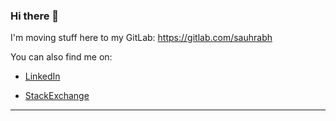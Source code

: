 ### Hi there 👋

<!--
**saurabmish/saurabmish** is a ✨ _special_ ✨ repository because its `README.md` (this file) appears on your GitHub profile.

Here are some ideas to get you started:

- 🔭 I’m currently working on ...
- 🌱 I’m currently learning ...
- 📫 How to reach me: ...
-->

I'm moving stuff here to my GitLab:
https://gitlab.com/sauhrabh

You can also find me on:

+ [LinkedIn][1]

+ [StackExchange][2]

----

[1]: https://www.linkedin.com/in/saurabmish/
[2]: https://stackexchange.com/users/13375762/saurabh?tab=accounts
